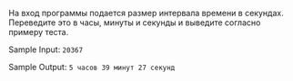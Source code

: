 На вход программы подается размер интервала времени в секундах. Переведите это в часы, минуты и секунды и выведите согласно примеру теста.


Sample Input:
`
20367
`

Sample Output:
``
5 часов 39 минут 27 секунд
``